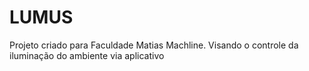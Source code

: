 # LUMUS
Projeto criado para Faculdade Matias Machline. Visando o controle da iluminação do ambiente via aplicativo
